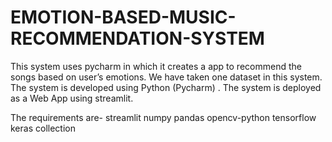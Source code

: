 # EMOTION-BASED-MUSIC-RECOMMENDATION-SYSTEM

This system uses pycharm in which it creates a app to recommend the songs based on user’s emotions. We have taken one dataset in this system. The system is developed using Python (Pycharm) . The system is deployed as a Web App using streamlit. 
 
 The requirements are-
 streamlit
numpy
pandas
opencv-python
tensorflow
keras
collection
